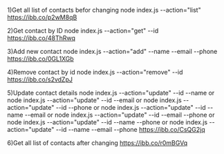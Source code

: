 1)Get all list of contacts befor changing
node index.js --action="list"
https://ibb.co/p2wM8qB

2)Get contact by ID
node index.js --action="get" --id <contactID>
https://ibb.co/48ThRwq

3)Add new contact
node index.js --action="add" --name <name> --email <email> --phone <phone>
https://ibb.co/0GL1XGb

4)Remove contact by id
node index.js --action="remove" --id <contactID>
https://ibb.co/s2vdZpJ

5)Update contact details
node index.js --action="update" --id <contactID> --name <name>
or
node index.js --action="update" --id <contactID> --email <email>
or
node index.js --action="update" --id <contactID> --phone <phone>
or
node index.js --action="update" --id <contactID> --name <name> --email <email>
or
node index.js --action="update" --id <contactID> --email <email> --phone <phone>
or
node index.js --action="update" --id <contactID> --name <name> --phone <phone>
or
node index.js --action="update" --id <contactID> --name <name> --email <email> --phone <phone>
https://ibb.co/CsQG2jq

6)Get all list of contacts after changing
https://ibb.co/r0mBGVq
